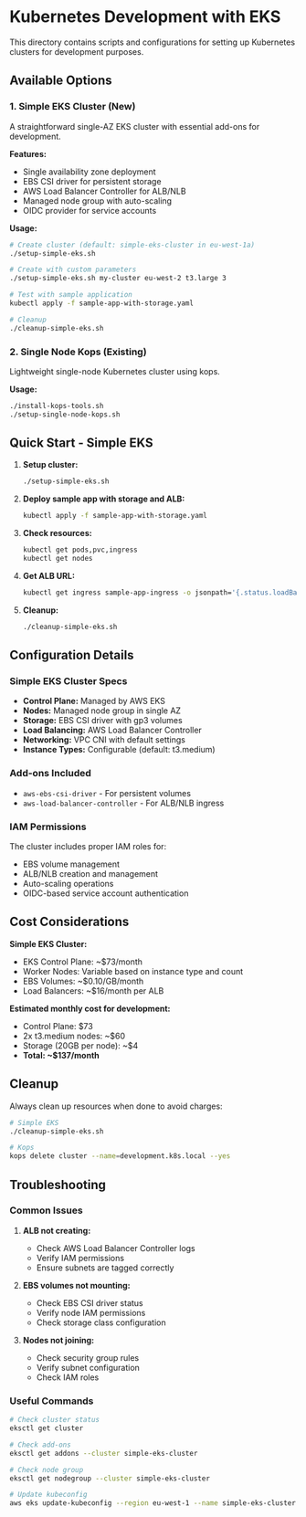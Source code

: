 # Kubernetes Development with EKS

This directory contains scripts and configurations for setting up Kubernetes clusters for development purposes.

## Available Options

### 1. Simple EKS Cluster (New)
A straightforward single-AZ EKS cluster with essential add-ons for development.

**Features:**
- Single availability zone deployment
- EBS CSI driver for persistent storage
- AWS Load Balancer Controller for ALB/NLB
- Managed node group with auto-scaling
- OIDC provider for service accounts

**Usage:**
```bash
# Create cluster (default: simple-eks-cluster in eu-west-1a)
./setup-simple-eks.sh

# Create with custom parameters
./setup-simple-eks.sh my-cluster eu-west-2 t3.large 3

# Test with sample application
kubectl apply -f sample-app-with-storage.yaml

# Cleanup
./cleanup-simple-eks.sh
```

### 2. Single Node Kops (Existing)
Lightweight single-node Kubernetes cluster using kops.

**Usage:**
```bash
./install-kops-tools.sh
./setup-single-node-kops.sh
```

## Quick Start - Simple EKS

1. **Setup cluster:**
   ```bash
   ./setup-simple-eks.sh
   ```

2. **Deploy sample app with storage and ALB:**
   ```bash
   kubectl apply -f sample-app-with-storage.yaml
   ```

3. **Check resources:**
   ```bash
   kubectl get pods,pvc,ingress
   kubectl get nodes
   ```

4. **Get ALB URL:**
   ```bash
   kubectl get ingress sample-app-ingress -o jsonpath='{.status.loadBalancer.ingress[0].hostname}'
   ```

5. **Cleanup:**
   ```bash
   ./cleanup-simple-eks.sh
   ```

## Configuration Details

### Simple EKS Cluster Specs
- **Control Plane:** Managed by AWS EKS
- **Nodes:** Managed node group in single AZ
- **Storage:** EBS CSI driver with gp3 volumes
- **Load Balancing:** AWS Load Balancer Controller
- **Networking:** VPC CNI with default settings
- **Instance Types:** Configurable (default: t3.medium)

### Add-ons Included
- `aws-ebs-csi-driver` - For persistent volumes
- `aws-load-balancer-controller` - For ALB/NLB ingress

### IAM Permissions
The cluster includes proper IAM roles for:
- EBS volume management
- ALB/NLB creation and management
- Auto-scaling operations
- OIDC-based service account authentication

## Cost Considerations

**Simple EKS Cluster:**
- EKS Control Plane: ~$73/month
- Worker Nodes: Variable based on instance type and count
- EBS Volumes: ~$0.10/GB/month
- Load Balancers: ~$16/month per ALB

**Estimated monthly cost for development:**
- Control Plane: $73
- 2x t3.medium nodes: ~$60
- Storage (20GB per node): ~$4
- **Total: ~$137/month**

## Cleanup

Always clean up resources when done to avoid charges:

```bash
# Simple EKS
./cleanup-simple-eks.sh

# Kops
kops delete cluster --name=development.k8s.local --yes
```

## Troubleshooting

### Common Issues

1. **ALB not creating:**
   - Check AWS Load Balancer Controller logs
   - Verify IAM permissions
   - Ensure subnets are tagged correctly

2. **EBS volumes not mounting:**
   - Check EBS CSI driver status
   - Verify node IAM permissions
   - Check storage class configuration

3. **Nodes not joining:**
   - Check security group rules
   - Verify subnet configuration
   - Check IAM roles

### Useful Commands

```bash
# Check cluster status
eksctl get cluster

# Check add-ons
eksctl get addons --cluster simple-eks-cluster

# Check node group
eksctl get nodegroup --cluster simple-eks-cluster

# Update kubeconfig
aws eks update-kubeconfig --region eu-west-1 --name simple-eks-cluster
```
